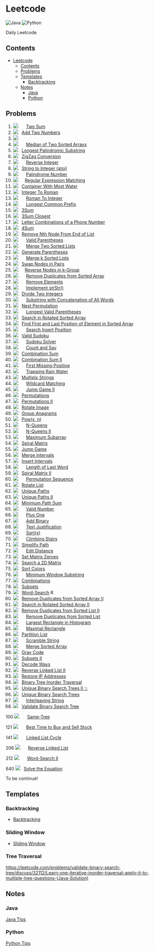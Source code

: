 # Leetcode

![Java](https://img.shields.io/badge/Language-Java-red.svg)  ![Python](https://img.shields.io/badge/Language-Python-blue.svg)

Daily Leetcode



## Contents

<!--ts-->
   * [Leetcode](#leetcode)
      * [Contents](#contents)
      * [Problems](#problems)
      * [Templates](#templates)
         * [Backtracking](#backtracking)
      * [Notes](#notes)
         * [Java](#java)
         * [Python](#python)

<!-- Added by: weiyizhi, at: 2020年12月28日 星期一 16时22分55秒 CST -->

<!--te-->



## Problems

1. ![](https://img.shields.io/badge/-Easy-%235cb85c.svg)&ensp; &ensp;&ensp;[Two Sum](Solved/1-Two-Sum/Two-Sum.md)
2. ![](https://img.shields.io/badge/-Medium-%23FFA500.svg)&ensp; [Add Two Numbers](Solved/2-Add-Two-Numbers/Add-Two-Numbers.md)
3. ![](https://img.shields.io/badge/-Medium-%23FFA500.svg) 
4. ![](https://img.shields.io/badge/-Hard-red.svg)&ensp;&ensp;&ensp; [Median of Two Sorted Arrays](https://leetcode.com/problems/median-of-two-sorted-arrays)  
5. ![](https://img.shields.io/badge/-Medium-%23FFA500.svg) &ensp;[Longest Palindromic Substring](Solved/5-Longest-Palindromic-Substring/Longest-Palindromic-Substring.md)
6. ![](https://img.shields.io/badge/-Medium-%23FFA500.svg) &ensp;[ZigZag Conversion](Solved/6-ZigZag-Conversion/ZigZag-Conversion.md)
7. ![](https://img.shields.io/badge/-Easy-%235cb85c.svg) &ensp;&ensp;&ensp;[Reverse Integer](Solved/7-Reverse-Integer/Reverse-Integer.md)
8. ![](https://img.shields.io/badge/-Medium-%23FFA500.svg) &ensp;[String to Integer (atoi)](Solved/8-String-to-Integer/String-to-Integer.md)
9. ![](https://img.shields.io/badge/-Easy-%235cb85c.svg)&ensp;&ensp;&ensp; [Palindrome Number](Solved/9-Palindrome-Number/Palindrome-Number.md)
10. ![](https://img.shields.io/badge/-Hard-red.svg)&ensp;&ensp;&ensp;[Regular Expression Matching](https://leetcode.com/problems/regular-expression-matching)
11. ![](https://img.shields.io/badge/-Medium-%23FFA500.svg)&ensp; [Container With Most Water](Solved/11-Container-With-Most-Water/Container-With-Most-Water.md)
12. ![](https://img.shields.io/badge/-Medium-%23FFA500.svg) &ensp;[Integer To Roman](Solved/12-Integer-To-Roman/Integer-To-Roman.md)
13. ![](https://img.shields.io/badge/-Easy-%235cb85c.svg)&ensp;&ensp;&ensp; [Roman To Integer](Solved/13-Roman-To-Integer/Roman-To-Integer.md)
14. ![](https://img.shields.io/badge/-Easy-%235cb85c.svg) &ensp;&ensp;&ensp;[Longest Common Prefix](Solved/14-Longest-Common-Prefix/Longest-Common-Prefix.md)
15. ![](https://img.shields.io/badge/-Medium-%23FFA500.svg)&ensp; [3Sum](Solved/15-3Sum/3Sum.md)
16. ![](https://img.shields.io/badge/-Medium-%23FFA500.svg) &ensp;[3Sum Closest](Solved/16-3Sum-Closest/3Sum-Closest.md)
17. ![](https://img.shields.io/badge/-Medium-%23FFA500.svg) &ensp;[Letter Combinations of a Phone Number](Solved/17-Letter-Combinations-of-a-Phone-Number/Letter-Combinations-of-a-Phone-Number.md)
18. ![](https://img.shields.io/badge/-Medium-%23FFA500.svg) &ensp;[4Sum](Solved/18-4Sum/4Sum.md)
19. ![](https://img.shields.io/badge/-Medium-%23FFA500.svg) &ensp;[Remove Nth Node From End of List](Solved/19-Remove-Nth-Node-From-End-of-List/Remove-Nth-Node-From-End-of-List.md)  
20. ![](https://img.shields.io/badge/-Easy-%235cb85c.svg) &ensp;&ensp;&ensp;[Valid Parentheses](Solved/20-Valid-Parentheses/Valid-Parentheses.md)  
21. ![](https://img.shields.io/badge/-Easy-%235cb85c.svg) &ensp;&ensp;&ensp;[Merge Two Sorted Lists](Solved/21-Merge-Two-Sorted-Lists/Merge-Two-Sorted-Lists.md)  
22. ![](https://img.shields.io/badge/-Medium-%23FFA500.svg) &ensp;[Generate Parentheses](Solved/22-Generate-Parentheses/Generate-Parentheses.md)  
23. ![](https://img.shields.io/badge/-Hard-red.svg)&ensp;&ensp;&ensp; [Merge k Sorted Lists](https://leetcode.com/problems/merge-k-sorted-lists)  
24. ![](https://img.shields.io/badge/-Medium-%23FFA500.svg) &ensp;[Swap Nodes in Pairs](Solved/24-Swap-Nodes-in-Pairs/Swap-Nodes-in-Pairs.md)  
25. ![](https://img.shields.io/badge/-Hard-red.svg)&ensp;&ensp;&ensp;[Reverse Nodes in k-Group](https://leetcode.com/problems/reverse-nodes-in-k-group)  
26. ![](https://img.shields.io/badge/-Easy-%235cb85c.svg) &ensp;&ensp;&ensp;[Remove Duplicates from Sorted Array](Solved/26-Remove-Duplicates-from-Sorted-Array/Remove-Duplicates-from-Sorted-Array.md)  
27. ![](https://img.shields.io/badge/-Easy-%235cb85c.svg) &ensp;&ensp;&ensp;[Remove Elements](Solved/27-Remove-Elements/Remove-Elements.md)
28. ![](https://img.shields.io/badge/-Easy-%235cb85c.svg)&ensp;&ensp;&ensp; [Implement strStr()](Solved/28-Implement-strStr()/Implement-strStr().md)  
29. ![](https://img.shields.io/badge/-Medium-%23FFA500.svg) &ensp;[Divide Two Integers](Solved/29-Divide-Two-Integers/Divide-Two-Integers.md)  
30. ![](https://img.shields.io/badge/-Hard-red.svg) &ensp;&ensp;&ensp;[Substring with Concatenation of All Words](https://leetcode.com/problems/substring-with-concatenation-of-all-words)
31. ![](https://img.shields.io/badge/-Medium-%23FFA500.svg) &ensp;[Next Permutation](Solved/31-Next-Permutation/Next-Permutation.md)
32. ![](https://img.shields.io/badge/-Hard-red.svg) &ensp;&ensp;&ensp;[Longest Valid Parentheses](https://leetcode.com/problems/longest-valid-parentheses)  
33. ![](https://img.shields.io/badge/-Medium-%23FFA500.svg) &ensp;[Search in Rotated Sorted Array](Solved/32-Search-in-Rotated-Sorted-Array/Search-in-Rotated-Sorted-Array.md)
34. ![](https://img.shields.io/badge/-Medium-%23FFA500.svg) &ensp;[Find First and Last Position of Element in Sorted Array](Solved/34-Find-First-and-Last-Position-of-Element-in-Sorted-Array/Find-First-and-Last-Position-of-Element-in-Sorted-Array.md)
35. ![](https://img.shields.io/badge/-Easy-%235cb85c.svg) &ensp;&ensp;&ensp;[Search Insert Position](Solved/35-Search-Insert-Position/Search-Insert-Position.md)
36. ![](https://img.shields.io/badge/-Medium-%23FFA500.svg) &ensp;[Valid Sudoku](Solved/36-Valid-Sudoku/Valid-Sudoku.md)
37. ![](https://img.shields.io/badge/-Hard-red.svg) &ensp;&ensp;&ensp;[Sudoku Solver](https://leetcode.com/problems/sudoku-solver)
38. ![](https://img.shields.io/badge/-Easy-%235cb85c.svg) &ensp;&ensp;&ensp;[Count and Say](Solved/38-Count-and-Say/Count-and-Say.md)
39. ![](https://img.shields.io/badge/-Medium-%23FFA500.svg) &ensp;[Combination Sum](Solved/39-Combination-Sum/Combination-Sum.md)
40. ![](https://img.shields.io/badge/-Medium-%23FFA500.svg) &ensp;[Combination Sum II](Solved/40-Combination-Sum-II/Combination-Sum-II.md)
41. ![](https://img.shields.io/badge/-Hard-red.svg) &ensp;&ensp;&ensp;[First Missing Positive](https://leetcode.com/problems/first-missing-positive)
42. ![](https://img.shields.io/badge/-Hard-red.svg) &ensp;&ensp;&ensp;[Trapping Rain Water](https://leetcode.com/problems/trapping-rain-water) 
43. ![](https://img.shields.io/badge/-Medium-%23FFA500.svg) &ensp;[Multiply Strings](Solved/43-Multiply-Strings/Multiply-Strings.md)
44. ![](https://img.shields.io/badge/-Hard-red.svg) &ensp;&ensp;&ensp;[Wildcard Matching](https://leetcode.com/problems/wildcard-matching)
45. ![](https://img.shields.io/badge/-Hard-red.svg) &ensp;&ensp;&ensp;[Jump Game II](https://leetcode.com/problems/jump-game-ii)  
46. ![](https://img.shields.io/badge/-Medium-%23FFA500.svg) &ensp;[Permutations](Solved/46-Permutations/Permutations.md)
47. ![](https://img.shields.io/badge/-Medium-%23FFA500.svg) &ensp;[Permutations II](Solved/47-Permutations-II/Permutations-II.md)
48. ![](https://img.shields.io/badge/-Medium-%23FFA500.svg) &ensp;[Rotate Image](Solved/48-Rotate-Image/Rotate-Image.md)
49. ![](https://img.shields.io/badge/-Medium-%23FFA500.svg) &ensp;[Group Anagrams](Solved/49-Group-Anagrams/Group-Anagrams.md)
50. ![](https://img.shields.io/badge/-Medium-%23FFA500.svg) &ensp;[Pow(x, n)](Solved/50-powx-n/powx-n.md)
51. ![](https://img.shields.io/badge/-Hard-red.svg) &ensp;&ensp;&ensp;[N-Queens](https://leetcode.com/problems/n-queens)  
52. ![](https://img.shields.io/badge/-Hard-red.svg) &ensp;&ensp;&ensp;[N-Queens II](https://leetcode.com/problems/n-queens-ii)  
53. ![](https://img.shields.io/badge/-Easy-%235cb85c.svg) &ensp;&ensp;&ensp;[Maximum Subarray](Solved/53-Maximum-Subarray/Maximum-Subarray.md)
54. ![](https://img.shields.io/badge/-Medium-%23FFA500.svg)&ensp; [Spiral Matrix](Solved/54-Spiral-Matrix/Spiral-Matrix.md)
55. ![](https://img.shields.io/badge/-Medium-%23FFA500.svg)&ensp; [Jump Game](Solved/55-Jump-Game/Jump-Game.md)
56. ![](https://img.shields.io/badge/-Medium-%23FFA500.svg)&ensp; [Merge Intervals](Solved/56-Merge-Intervals/Merge-Intervals.md)
57. ![](https://img.shields.io/badge/-Medium-%23FFA500.svg)&ensp; [Insert Intervals](Solved/57-Insert-Intervals/Insert-Intervals.md)
58. ![](https://img.shields.io/badge/-Easy-%235cb85c.svg) &ensp;&ensp;&ensp;[Length of Last Word](Solved/58-Length-of-Last-Word/Length-of-Last-Word.md)
59. ![](https://img.shields.io/badge/-Medium-%23FFA500.svg)&ensp; [Spiral Matrix II](Solved/59-Spiral-Matrix-II/Spiral-Matrix-II.md)
60. ![](https://img.shields.io/badge/-Hard-red.svg) &ensp;&ensp;&ensp;[Permutation Sequence](https://leetcode.com/problems/permutation-sequence)
61. ![](https://img.shields.io/badge/-Medium-%23FFA500.svg)&ensp; [Rotate List](Solved/61-Rotate-List/Rotate-List.md)
62. ![](https://img.shields.io/badge/-Medium-%23FFA500.svg)&ensp; [Unique Paths](Solved/62-Unique-Paths/Unique-Paths.md)
63. ![](https://img.shields.io/badge/-Medium-%23FFA500.svg)&ensp; [Unique Paths II](Solved/63-Unique-Paths-II/Unique-Paths-II.md)
64. ![](https://img.shields.io/badge/-Medium-%23FFA500.svg)&ensp; [Minimum Path Sum](Solved/64-Minimum-Path-Sum/Minimum-Path-Sum.md)
65. ![](https://img.shields.io/badge/-Hard-red.svg) &ensp;&ensp;&ensp;[Valid Number](https://leetcode.com/problems/valid-number) 
66. ![](https://img.shields.io/badge/-Easy-%235cb85c.svg) &ensp;&ensp;&ensp;[Plus One](Solved/66-Plus-One/Plus-One.md)
67. ![](https://img.shields.io/badge/-Easy-%235cb85c.svg) &ensp;&ensp;&ensp;[Add Binary](Solved/67-Add-Binary/Add-Binary.md)
68. ![](https://img.shields.io/badge/-Hard-red.svg) &ensp;&ensp;&ensp;[Text Justification](https://leetcode.com/problems/text-justification)
69. ![](https://img.shields.io/badge/-Easy-%235cb85c.svg) &ensp;&ensp;&ensp;[Sqrt(x)](Solved/69-Sqrtx/Sqrtx.md)
70. ![](https://img.shields.io/badge/-Easy-%235cb85c.svg) &ensp;&ensp;&ensp;[Climbing Stairs](Solved/70-Climbing-Stairs/Climbing-Stairs.md)
71. ![](https://img.shields.io/badge/-Medium-%23FFA500.svg)&ensp; [Simplify Path](Solved/71-Simplify-Path/Simplify-Path.md)
72. ![](https://img.shields.io/badge/-Hard-red.svg) &ensp;&ensp;&ensp;[Edit Distance](https://leetcode.com/problems/edit-distance)
73. ![](https://img.shields.io/badge/-Medium-%23FFA500.svg)&ensp; [Set Matrix Zeroes](Solved/73-Set-Matrix-Zeroes/Set-Matrix-Zeroes.md)
74. ![](https://img.shields.io/badge/-Medium-%23FFA500.svg)&ensp; [Search a 2D Matrix](Solved/74-Search-a-2D-Matrix/Search-a-2D-Matrix.md)
75. ![](https://img.shields.io/badge/-Medium-%23FFA500.svg)&ensp; [Sort Colors](Solved/75-Sort-Colors/Sort-Colors.md)
76. ![](https://img.shields.io/badge/-Hard-red.svg) &ensp;&ensp;&ensp;[Minimum Window Substring](Solved/76-Minimum-Window-Substring/Minimum-Window-Substring.md)
77. ![](https://img.shields.io/badge/-Medium-%23FFA500.svg) &ensp;[Combinations](Solved/77-Combinations/Combinations.md)
78. ![](https://img.shields.io/badge/-Medium-%23FFA500.svg) &ensp;[Subsets](Solved/78-Subsets/Subsets.md)
79. ![](https://img.shields.io/badge/-Medium-%23FFA500.svg) &ensp;[Word-Search](Solved/79-Word-Search/Word-Search.md) R
80. ![](https://img.shields.io/badge/-Medium-%23FFA500.svg) &ensp;[Remove Duplicates from Sorted Array II](Solved/80-Remove-Duplicates-from-Sorted-Array-II/Remove-Duplicates-from-Sorted-Array-II.md)
81. ![](https://img.shields.io/badge/-Medium-%23FFA500.svg) &ensp;[Search in Rotated Sorted Array II](Solved/81-Search-in-Rotated-Sorted-Array-II/Search-in-Rotated-Sorted-Array-II.md)
82. ![](https://img.shields.io/badge/-Medium-%23FFA500.svg) &ensp;[Remove Duplicates from Sorted List II](Solved/82-Remove-Duplicates-from-Sorted-List-II/Remove-Duplicates-from-Sorted-List-II.md)
83. ![](https://img.shields.io/badge/-Easy-%235cb85c.svg) &ensp;&ensp;&ensp;[Remove Duplicates from Sorted List](Solved/83-Remove-Duplicates-from-Sorted-List/Remove-Duplicates-from-Sorted-List.md)
84. ![](https://img.shields.io/badge/-Hard-red.svg) &ensp;&ensp;&ensp;[Largest Rectangle in Histogram](https://leetcode.com/problems/largest-rectangle-in-histogram)
85. ![](https://img.shields.io/badge/-Hard-red.svg) &ensp;&ensp;&ensp;[Maximal Rectangle](https://leetcode.com/problems/maximal-rectangle)
86. ![](https://img.shields.io/badge/-Medium-%23FFA500.svg) &ensp;[Partition List](Solved/86-Partition-List/Partition-List.md)
87. ![](https://img.shields.io/badge/-Hard-red.svg) &ensp;&ensp;&ensp;[Scramble String](https://leetcode.com/problems/scramble-string)
88. ![](https://img.shields.io/badge/-Easy-%235cb85c.svg)&ensp; &ensp;&ensp;[Merge Sorted Array](Solved/88-Merge-Sorted-Array/Merge-Sorted-Array.md)
89. ![](https://img.shields.io/badge/-Medium-%23FFA500.svg) &ensp;[Gray Code](Solved/89-Gray-Code/Gray-Code.md)
90. ![](https://img.shields.io/badge/-Medium-%23FFA500.svg) &ensp;[Subsets II](Solved/90-Subsets-II/Subsets-II.md)
91. ![](https://img.shields.io/badge/-Medium-%23FFA500.svg) &ensp;[Decode Ways](Solved/91-Decode-Ways/Decode-Ways.md)
92. ![](https://img.shields.io/badge/-Medium-%23FFA500.svg) &ensp;[Reverse Linked List II](Solved/92-Reverse-Linked-List-II/Reverse-Linked-List-II.md)
93. ![](https://img.shields.io/badge/-Medium-%23FFA500.svg) &ensp;[Restore IP Addresses](Solved/93-Restore-IP-Addresses/Restore-IP-Addresses.md)
94. ![](https://img.shields.io/badge/-Medium-%23FFA500.svg) &ensp;[Binary Tree Inorder Traversal](Solved/94-Binary-Tree-Inorder-Traversal/Binary-Tree-Inorder-Traversal.md)
95. ![](https://img.shields.io/badge/-Medium-%23FFA500.svg) &ensp;[Unique Binary Search Trees II ✨](Solved/95-Unique-Binary-Search-Trees-II/Unique-Binary-Search-Trees-II.md)
96. ![](https://img.shields.io/badge/-Medium-%23FFA500.svg) &ensp;[Unique Binary Search Trees](Solved/96-Unique-Binary-Search-Trees/Unique-Binary-Search-Trees.md)
97. ![](https://img.shields.io/badge/-Hard-red.svg) &ensp;&ensp;&ensp;[Interleaving String](https://leetcode.com/problems/interleaving-string) 
98. ![](https://img.shields.io/badge/-Medium-%23FFA500.svg) &ensp;[Validate Binary Search Tree](Solved/98-Validate-Binary-Search-Tree/Validate-Binary-Search-Tree.md)



 100 ![](https://img.shields.io/badge/-Easy-%235cb85c.svg) &ensp;&ensp;&ensp;[Same-Tree](Solved/100-Same-Tree/Same-Tree.md)

121 ![](https://img.shields.io/badge/-Easy-%235cb85c.svg) &ensp;&ensp;&ensp;[Best Time to Buy and Sell Stock](Solved/121-Best-Time-to-Buy-and-Sell-Stock/Best-Time-to-Buy-and-Sell-Stock.md)  

141 ![](https://img.shields.io/badge/-Easy-%235cb85c.svg) &ensp;&ensp;&ensp;[Linked List Cycle](Solved/141-Linked-List-Cycle/Linked-List-Cycle.md)  

206 ![](https://img.shields.io/badge/-Easy-%235cb85c.svg)&ensp; &ensp;&ensp;[Reverse Linked List](Solved/206-Reverse-Linked-List/Reverse-Linked-List.md)

212 ![](https://img.shields.io/badge/-Hard-red.svg) &ensp;&ensp;&ensp;[Word-Search II](Solved/212-Word-Search-II/Word-Search-II.md) 

640 ![](https://img.shields.io/badge/-Medium-%23FFA500.svg)&ensp; [Solve the Equation](Solved/640-Solve-the-Equation/Solve-the-Equation.md)



To be continue!



## Templates

### Backtracking

- [Backtracking](Templates/Backtracking.md)



### Sliding Window

- [Sliding Window](Templates/Sliding-Window.md)



### Tree Traversal 

https://leetcode.com/problems/validate-binary-search-tree/discuss/32112/Learn-one-iterative-inorder-traversal-apply-it-to-multiple-tree-questions-(Java-Solution)



## Notes

### Java

[Java Tips](Java/Java.md)



### Python

[Python Tips](Python/Python.md)